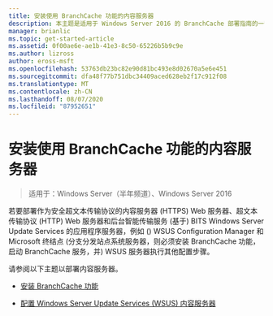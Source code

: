 ```yaml
---
title: 安装使用 BranchCache 功能的内容服务器
description: 本主题是适用于 Windows Server 2016 的 BranchCache 部署指南的一部分，它演示了如何在分布式和托管缓存模式下部署 BranchCache，以优化分支机构中的 WAN 带宽使用情况
manager: brianlic
ms.topic: get-started-article
ms.assetid: 0f00ae6e-ae1b-41e3-8c50-65226b5b9c9e
ms.author: lizross
author: eross-msft
ms.openlocfilehash: 53763db23bc82e90d81bc493e8d02670a5e6e451
ms.sourcegitcommit: dfa48f77b751dbc34409aced628eb2f17c912f08
ms.translationtype: MT
ms.contentlocale: zh-CN
ms.lasthandoff: 08/07/2020
ms.locfileid: "87952651"
---
```

# <a name="install-content-servers-that-use-the-branchcache-feature"></a>安装使用 BranchCache 功能的内容服务器

>适用于：Windows Server（半年频道）、Windows Server 2016

若要部署作为安全超文本传输协议的内容服务器 (HTTPS) Web 服务器、超文本传输协议 (HTTP) Web 服务器和后台智能传输服务 (基于) BITS Windows Server Update Services 的应用程序服务器，例如 () WSUS Configuration Manager 和 Microsoft 终结点 (分支分发站点系统服务器，则必须安装 BranchCache 功能，启动 BranchCache 服务，并) WSUS 服务器执行其他配置步骤。

请参阅以下主题以部署内容服务器。

-   [安装 BranchCache 功能](Install-the-BranchCache-Feature.md)

-   [配置 Windows Server Update Services &#40;WSUS&#41; 内容服务器](configure-wsus-content-servers.md)



